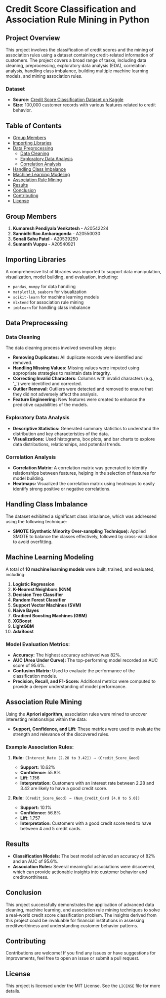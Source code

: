 # Credit Score Classification and Association Rule Mining in Python

## Project Overview

This project involves the classification of credit scores and the mining of association rules using a dataset containing credit-related information of customers. The project covers a broad range of tasks, including data cleaning, preprocessing, exploratory data analysis (EDA), correlation analysis, handling class imbalance, building multiple machine learning models, and mining association rules.

### Dataset

- **Source:** [Credit Score Classification Dataset on Kaggle](https://www.kaggle.com/datasets/parisrohan/credit-score-classification)
- **Size:** 100,000 customer records with various features related to credit behavior.

## Table of Contents

- [Group Members](#group-members)
- [Importing Libraries](#importing-libraries)
- [Data Preprocessing](#data-preprocessing)
  - [Data Cleaning](#data-cleaning)
  - [Exploratory Data Analysis](#exploratory-data-analysis)
  - [Correlation Analysis](#correlation-analysis)
- [Handling Class Imbalance](#handling-class-imbalance)
- [Machine Learning Modeling](#machine-learning-modeling)
- [Association Rule Mining](#association-rule-mining)
- [Results](#results)
- [Conclusion](#conclusion)
- [Contributing](#contributing)
- [License](#license)

## Group Members

1. **Kumaresh Pendiyala Venkatesh** - A20542224
2. **Sannidhi Rao Ambaragonda** - A20550030
3. **Sonali Sahu Patel** - A20539250
4. **Sumanth Vuppu** - A20540921

## Importing Libraries

A comprehensive list of libraries was imported to support data manipulation, visualization, model building, and evaluation, including:

- `pandas`, `numpy` for data handling
- `matplotlib`, `seaborn` for visualization
- `scikit-learn` for machine learning models
- `mlxtend` for association rule mining
- `imblearn` for handling class imbalance

## Data Preprocessing

### Data Cleaning

The data cleaning process involved several key steps:

- **Removing Duplicates:** All duplicate records were identified and removed.
- **Handling Missing Values:** Missing values were imputed using appropriate strategies to maintain data integrity.
- **Correcting Invalid Characters:** Columns with invalid characters (e.g., '_') were identified and corrected.
- **Outlier Removal:** Outliers were detected and removed to ensure that they did not adversely affect the analysis.
- **Feature Engineering:** New features were created to enhance the predictive capabilities of the models.

### Exploratory Data Analysis

- **Descriptive Statistics:** Generated summary statistics to understand the distribution and key characteristics of the data.
- **Visualizations:** Used histograms, box plots, and bar charts to explore data distributions, relationships, and potential trends.

### Correlation Analysis

- **Correlation Matrix:** A correlation matrix was generated to identify relationships between features, helping in the selection of features for model building.
- **Heatmaps:** Visualized the correlation matrix using heatmaps to easily identify strong positive or negative correlations.

## Handling Class Imbalance

The dataset exhibited a significant class imbalance, which was addressed using the following technique:

- **SMOTE (Synthetic Minority Over-sampling Technique):** Applied SMOTE to balance the classes effectively, followed by cross-validation to avoid overfitting.

## Machine Learning Modeling

A total of **10 machine learning models** were built, trained, and evaluated, including:

1. **Logistic Regression**
2. **K-Nearest Neighbors (KNN)**
3. **Decision Tree Classifier**
4. **Random Forest Classifier**
5. **Support Vector Machines (SVM)**
6. **Naive Bayes**
7. **Gradient Boosting Machines (GBM)**
8. **XGBoost**
9. **LightGBM**
10. **AdaBoost**

### Model Evaluation Metrics:

- **Accuracy:** The highest accuracy achieved was 82%.
- **AUC (Area Under Curve):** The top-performing model recorded an AUC score of 95.6%.
- **Confusion Matrix:** Used to evaluate the performance of the classification models.
- **Precision, Recall, and F1-Score:** Additional metrics were computed to provide a deeper understanding of model performance.

## Association Rule Mining

Using the **Apriori algorithm**, association rules were mined to uncover interesting relationships within the data:

- **Support, Confidence, and Lift:** These metrics were used to evaluate the strength and relevance of the discovered rules.

### Example Association Rules:

1. **Rule:** `(Interest_Rate [2.28 to 3.42]) → (Credit_Score_Good)`
   - **Support:** 10.62%
   - **Confidence:** 55.8%
   - **Lift:** 1.156
   - **Interpretation:** Customers with an interest rate between 2.28 and 3.42 are likely to have a good credit score.

2. **Rule:** `(Credit_Score_Good) → (Num_Credit_Card [4.0 to 5.0])`
   - **Support:** 10.1%
   - **Confidence:** 56.8%
   - **Lift:** 1.757
   - **Interpretation:** Customers with a good credit score tend to have between 4 and 5 credit cards.

## Results

- **Classification Models:** The best model achieved an accuracy of 82% and an AUC of 95.6%.
- **Association Rules:** Several meaningful associations were discovered, which can provide actionable insights into customer behavior and creditworthiness.

## Conclusion

This project successfully demonstrates the application of advanced data cleaning, machine learning, and association rule mining techniques to solve a real-world credit score classification problem. The insights derived from this project could be invaluable for financial institutions in assessing creditworthiness and understanding customer behavior patterns.

## Contributing

Contributions are welcome! If you find any issues or have suggestions for improvements, feel free to open an issue or submit a pull request.

## License

This project is licensed under the MIT License. See the `LICENSE` file for more details.
